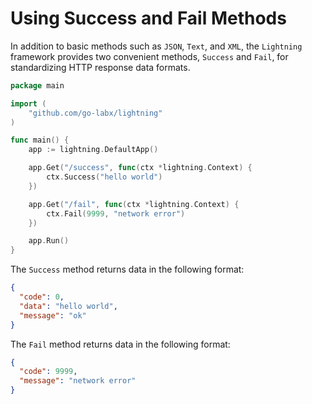 # Using Success and Fail Methods

In addition to basic methods such as `JSON`, `Text`, and `XML`, the `Lightning` framework provides two convenient methods, `Success` and `Fail`, for standardizing HTTP response data formats.

```go
package main

import (
	"github.com/go-labx/lightning"
)

func main() {
	app := lightning.DefaultApp()

	app.Get("/success", func(ctx *lightning.Context) {
		ctx.Success("hello world")
	})

	app.Get("/fail", func(ctx *lightning.Context) {
		ctx.Fail(9999, "network error")
	})

	app.Run()
}
```

The `Success` method returns data in the following format:

```json
{
  "code": 0,
  "data": "hello world",
  "message": "ok"
}
```

The `Fail` method returns data in the following format:

```json
{
  "code": 9999,
  "message": "network error"
}
```
